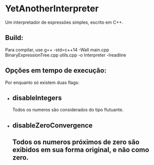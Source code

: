 # YetAnotherInterpreter
Um interpretador de expressões simples, escrito em C++.

<h2>Build:</h2>
<p>Para compilar, use g++ -std=c++14 -Wall main.cpp
BinaryExpressionTree.cpp utils.cpp -o Interpreter -lreadline
</p>

<h2>Opções em tempo de execução: </h2>
<p>
Por enquanto só existem duas flags:
</p>
<ul>
<li><h2>disableIntegers</h2><p>Todos os numeros são considerados do tipo flutuante.<p></li>
<li><h2>disableZeroConvergence<h2><p>Todos os numeros próximos de zero são exibidos em sua forma original, e não como zero.</p></li>
</ul>
